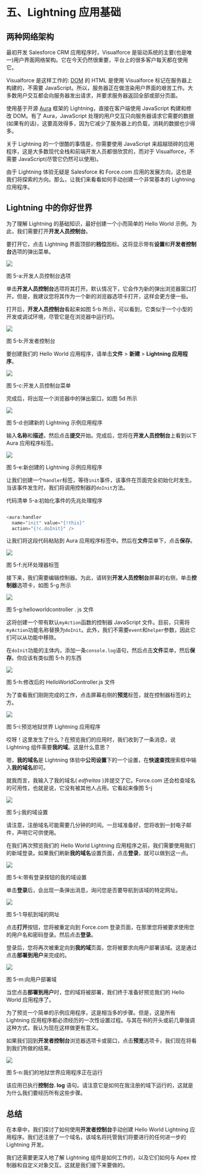 # 五、Lightning 应用基础

## 两种网络架构

最初开发 Salesforce CRM 应用程序时，Visualforce 是驱动系统的主要(也是唯一)用户界面网络架构。它在今天仍然很重要，平台上的很多客户每天都在使用它。

Visualforce 是这样工作的: [DOM](https://en.wikipedia.org/wiki/Document_Object_Model) 的 HTML 是使用 Visualforce 标记在服务器上构建的，不需要 JavaScript。所以，服务器正在做渲染用户界面的艰苦工作。大多数用户交互都会向服务器发出请求，并要求服务器返回全部或部分页面。

使用基于开源 [Aura](http://www.auraframework.org/) 框架的 Lightning，直接在客户端使用 JavaScript 构建和修改 DOM。有了 Aura，JavaScript 处理的用户交互只向服务器请求它需要的数据(如果有的话)，这要高效得多，因为它减少了服务器上的负载，消耗的数据也少得多。

关于 Lightning 的一个很酷的事情是，你需要使用 JavaScript 来超越琐碎的应用程序，这是大多数现代全栈和前端开发人员都很欣赏的，而对于 Visualforce，不需要 JavaScript(尽管它仍然可以使用)。

由于 Lightning 体验无疑是 Salesforce 和 Force.com 应用的发展方向，这也是我们将探索的方向。那么，让我们来看看如何手动创建一个非常基本的 Lightning 应用程序。

## Lightning 中的你好世界

为了理解 Lightning 的基础知识，最好创建一个小而简单的 Hello World 示例。为此，我们需要打开**开发人员控制台**。

要打开它，点击 Lightning 界面顶部的**档位**图标。这将显示带有**设置**和**开发者控制台**选项的弹出菜单。

![](img/image080.jpg)

图 5-a:开发人员控制台选项

单击**开发人员控制台**选项将其打开。默认情况下，它会作为新的弹出浏览器窗口打开。但是，我建议您将其作为一个新的浏览器选项卡打开，这样会更方便一些。

打开后，**开发人员控制台**看起来如图 5-b 所示，可以看到，它类似于一个小型的开发或调试环境，尽管它是在浏览器中运行的。

![](img/image081.jpg)

图 5-b:开发者控制台

要创建我们的 Hello World 应用程序，请单击**文件** > **新建** > **Lightning 应用程序**。

![](img/image082.jpg)

图 5-c:开发人员控制台菜单

完成后，将出现一个浏览器中的弹出窗口，如图 5d 所示

![](img/image083.jpg)

图 5-d:创建新的 Lightning 示例应用程序

输入**名称**和**描述**，然后点击**提交**开始。完成后，您将在**开发人员控制台**上看到以下 Aura 应用程序标签。

![](img/image084.jpg)

图 5-e:新创建的 Lightning 示例应用程序

让我们创建一个`handler`标签，等待`init`事件，该事件在页面完全初始化时发生。当该事件发生时，我们将调用控制器的`doInit`方法。

代码清单 5-a:初始化事件的先兆处理程序

```js

<aura:handler
  name="init" value="{!this}"
  action="{!c.doInit}" />

```

让我们将这段代码粘贴到 Aura 应用程序标签中。然后在**文件**菜单下，点击**保存**。

![](img/image085.jpg)

图 5-f:光环处理器标签

接下来，我们需要编辑控制器。为此，请转到**开发人员控制台**屏幕的右侧，单击**控制器**选项卡，如图 5-g 所示

![](img/image086.jpg)

图 5-g:helloworldcontroller . js 文件

这将创建一个带有默认`myAction`函数的控制器 JavaScript 文件。目前，只需将`myAction`功能名称替换为`doInit`。此外，我们不需要`event`和`helper`参数，因此它们可以从功能中移除。

在`doInit`功能的主体内，添加一条`console.log`语句，然后点击**文件**菜单，然后**保存**。你应该有类似图 5-h 的东西

![](img/image087.jpg)

图 5-h:修改后的 HelloWorldController.js 文件

为了查看我们刚刚完成的工作，点击屏幕右侧的**预览**标签，就在控制器标签的上方。

![](img/image088.jpg)

图 5-i:预览地狱世界 Lightning 应用程序

哎呀！这里发生了什么？在预览我们的应用时，我们收到了一条消息，说 Lightning 组件需要**我的域**。这是什么意思？

嗯，**我的域名**是 Lightning 体验中**公司设置**下的一个设置，在**快速查找**搜索框中输入**我的域名**即可。

就我而言，我输入了我的域名( *edfreitas* )并提交了它。Force.com 还会检查域名的可用性，也就是说，它没有被其他人占用。它看起来像图 5-j

![](img/image089.jpg)

图 5-j:我的域设置

请注意，注册域名可能需要几分钟的时间。一旦域准备好，您将收到一封电子邮件，声明它可供使用。

在我们再次预览我们的 Hello World Lightning 应用程序之前，我们需要使用我们的新域登录。如果我们刷新**我的域名**设置页面，点击**登录**，就可以做到这一点。

![](img/image090.jpg)

图 5-k:带有登录按钮的我的域设置

单击**登录**后，会出现一条弹出消息，询问您是否要导航到该域的特定网址。

![](img/image091.jpg)

图 5-1:导航到域的网址

点击**打开**按钮，您将被重定向到 Force.com 登录页面，在那里您将被要求使用您的用户名和密码登录。然后点击**登录**。

登录后，您将再次被重定向到**我的域**页面，您将被要求向用户部署该域。这是通过点击**部署到用户**来完成的。

![](img/image092.jpg)

图 5-m:向用户部署域

当您点击**部署到用户**时，您的域将被部署，我们终于准备好预览我们的 Hello World 应用程序了。

为了预览一个简单的示例应用程序，这是相当多的步骤。但是，这是所有 Lightning 应用程序都必须经历的一次性设置过程。与其在书的开头或前几章强调这种方式，我认为现在这样做更有意义。

如果我们回到**开发者控制台**浏览器选项卡或窗口，点击**预览**选项卡，我们现在将看到我们所做的结果。

![](img/image093.jpg)

图 5-n:我们的地狱世界应用程序正在运行

该应用已执行**控制台. log** 语句。请注意它是如何在我注册的域下运行的，这就是为什么我们要经历所有这些步骤。

## 总结

在本章中，我们探讨了如何使用**开发者控制台**手动创建 Hello World Lightning 应用程序。我们还注册了一个域名，该域名将托管我们将要进行的任何进一步的 Lightning 开发。

我们还需要更深入地了解 Lightning 组件是如何工作的，以及它们如何与 Apex 控制器和自定义对象交互。这就是我们接下来要做的。